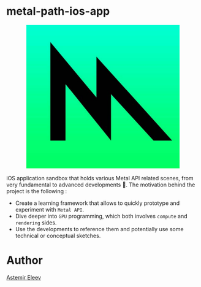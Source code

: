 # metal-path-ios-app

<p align="center">
<img src="documentation-assets/metal2-logo.png" alt="Drawing" style="width: 400px;"/>
</p>

iOS application sandbox that holds various Metal API related scenes, from very fundamental to advanced developments 🤖. The motivation behind the project is the following :

- Create a learning framework that allows to quickly prototype and experiment with `Metal API`.
- Dive deeper into `GPU` programming, which both involves `compute` and `rendering` sides. 
- Use the developments to reference them and potentially use some technical or conceptual sketches.

# Author 
[Astemir Eleev](https://github.com/jVirus)

